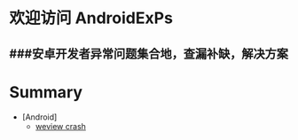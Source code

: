 # 欢迎访问 AndroidExPs
###安卓开发者异常问题集合地，查漏补缺，解决方案
------
# Summary

- [Android]
	- [weview crash](webview/readme.md)